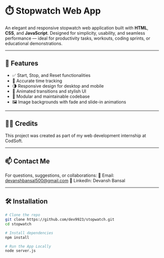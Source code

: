 # ⏱️ Stopwatch Web App

An elegant and responsive stopwatch web application built with **HTML**, **CSS**, and **JavaScript**. Designed for simplicity, usability, and seamless performance — ideal for productivity tasks, workouts, coding sprints, or educational demonstrations.

---

## 🚀 Features

- ✅ Start, Stop, and Reset functionalities
- 🎯 Accurate time tracking
- 🌗 Responsive design for desktop and mobile
- 🎨 Animated transitions and stylish UI
- 📁 Modular and maintainable codebase
- 🖼️ Image backgrounds with fade and slide-in animations

---

## 🙋‍♂️ Credits
This project was created as part of my web development internship at CodSoft.

---

## 📫 Contact Me
For questions, suggestions, or collaborations:
📧 Email: devanshbansal500@gmail.com
💼 LinkedIn: Devansh Bansal

---

## 🛠️ Installation

```bash
# Clone the repo
git clone https://github.com/dev9923/stopwatch.git
cd stopwatch

# Install dependencies
npm install

# Run the App Locally
node server.js





